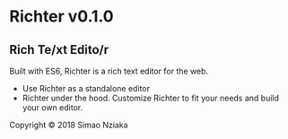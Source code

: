 # Richter v0.1.0
## Rich Te/xt Edito/r

Built with ES6, Richter is a rich text editor for the web.

* Use Richter as a standalone editor
* Richter under the hood. Customize Richter to fit your needs and build your own editor.

Copyright &copy; 2018 Simao Nziaka
